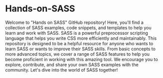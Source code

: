 # Hands-on-SASS
Welcome to "Hands on SASS" GitHub repository! Here, you'll find a collection of SASS examples, code snippets, and templates to help you learn and work with SASS. SASS is a powerful preprocessor scripting language that helps you write CSS more efficiently and maintainably. This repository is designed to be a helpful resource for anyone who wants to learn SASS or wants to improve their SASS skills. From basic concepts to more advanced topics, we cover a range of SASS features to help you become proficient in working with this amazing tool. We encourage you to explore, contribute, and share your own SASS examples with the community. Let's dive into the world of SASS together!
